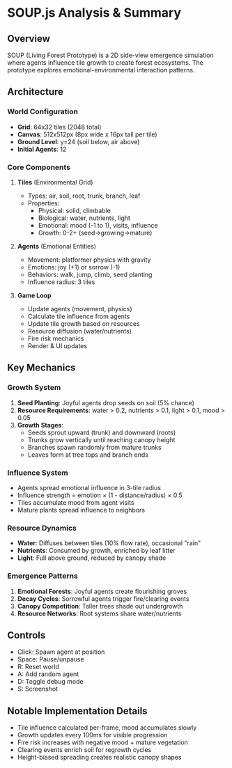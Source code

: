 # SOUP.js Analysis & Summary

## Overview
SOUP (Living Forest Prototype) is a 2D side-view emergence simulation where agents influence tile growth to create forest ecosystems. The prototype explores emotional-environmental interaction patterns.

## Architecture

### World Configuration
- **Grid**: 64x32 tiles (2048 total)
- **Canvas**: 512x512px (8px wide x 16px tall per tile)
- **Ground Level**: y=24 (soil below, air above)
- **Initial Agents**: 12

### Core Components

1. **Tiles** (Environmental Grid)
   - Types: air, soil, root, trunk, branch, leaf
   - Properties:
     - Physical: solid, climbable
     - Biological: water, nutrients, light
     - Emotional: mood (-1 to 1), visits, influence
     - Growth: 0-2+ (seed→growing→mature)

2. **Agents** (Emotional Entities)
   - Movement: platformer physics with gravity
   - Emotions: joy (+1) or sorrow (-1)
   - Behaviors: walk, jump, climb, seed planting
   - Influence radius: 3 tiles

3. **Game Loop**
   - Update agents (movement, physics)
   - Calculate tile influence from agents
   - Update tile growth based on resources
   - Resource diffusion (water/nutrients)
   - Fire risk mechanics
   - Render & UI updates

## Key Mechanics

### Growth System
1. **Seed Planting**: Joyful agents drop seeds on soil (5% chance)
2. **Resource Requirements**: water > 0.2, nutrients > 0.1, light > 0.1, mood > 0.05
3. **Growth Stages**:
   - Seeds sprout upward (trunk) and downward (roots)
   - Trunks grow vertically until reaching canopy height
   - Branches spawn randomly from mature trunks
   - Leaves form at tree tops and branch ends

### Influence System
- Agents spread emotional influence in 3-tile radius
- Influence strength = emotion × (1 - distance/radius) × 0.5
- Tiles accumulate mood from agent visits
- Mature plants spread influence to neighbors

### Resource Dynamics
- **Water**: Diffuses between tiles (10% flow rate), occasional "rain"
- **Nutrients**: Consumed by growth, enriched by leaf litter
- **Light**: Full above ground, reduced by canopy shade

### Emergence Patterns
1. **Emotional Forests**: Joyful agents create flourishing groves
2. **Decay Cycles**: Sorrowful agents trigger fire/clearing events
3. **Canopy Competition**: Taller trees shade out undergrowth
4. **Resource Networks**: Root systems share water/nutrients

## Controls
- Click: Spawn agent at position
- Space: Pause/unpause
- R: Reset world
- A: Add random agent
- D: Toggle debug mode
- S: Screenshot

## Notable Implementation Details
- Tile influence calculated per-frame, mood accumulates slowly
- Growth updates every 100ms for visible progression
- Fire risk increases with negative mood + mature vegetation
- Clearing events enrich soil for regrowth cycles
- Height-biased spreading creates realistic canopy shapes